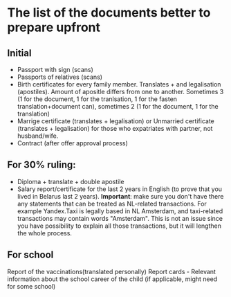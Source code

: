 # The list of the documents better to prepare upfront

## Initial
- Passport with sign (scans)
- Passports of relatives (scans)
- Birth certificates for every family member. Translates + and legalisation (apostiles). Amount of apositle differs from one to another. Sometimes 3 (1 for the document, 1 for the tranlsation, 1 for the fasten translation+document can), sometimes 2 (1 for the document, 1 for the translation)
- Marrige certificate (translates + legalisation) or Unmarried certificate (translates + legalisation) for those who expatriates with partner, not husband/wife.
- Contract (after offer approval process)

## For 30% ruling:
- Diploma + translate + double apostile
- Salary report/certificate for the last 2 years in English (to prove that you lived in Belarus last 2 years). **Important**: make sure you don't have there any statements that can be treated as NL-related transactions. For example Yandex.Taxi is legally based in NL Amsterdam, and taxi-related transactions may contain words "Amsterdam". This is not an issue since you have possibility to explain all those transactions, but it will lengthen the whole process.

## For school
Report of the vaccinations(translated personally)
Report cards - Relevant information about the school career of the child (if applicable, might need for some school) 
